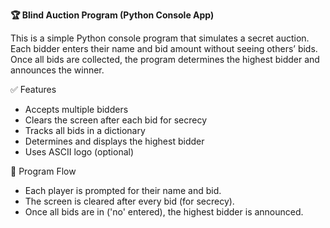 ******🏆 Blind Auction Program (Python Console App)******

This is a simple Python console program that simulates a secret auction. Each bidder enters their name and bid amount without seeing others’ bids. Once all bids are collected, the program determines the highest bidder and announces the winner.

✅ Features

- Accepts multiple bidders
- Clears the screen after each bid for secrecy
- Tracks all bids in a dictionary
- Determines and displays the highest bidder
- Uses ASCII logo (optional)

🧠 Program Flow

- Each player is prompted for their name and bid.
- The screen is cleared after every bid (for secrecy).
- Once all bids are in ('no' entered), the highest bidder is announced.
